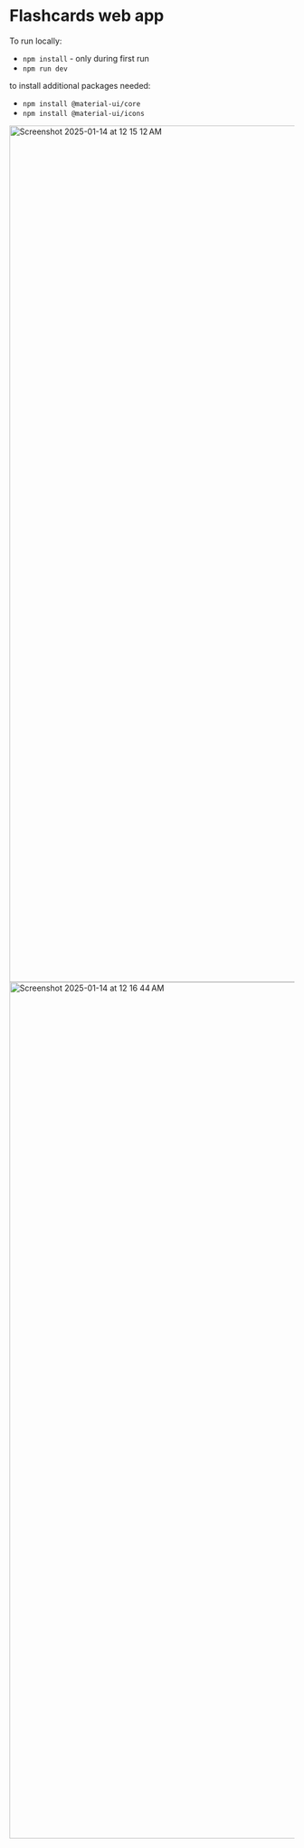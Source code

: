 # Flashcards web app

To run locally:
* `npm install` - only during first run
* `npm run dev`

to install additional packages needed:
* `npm install @material-ui/core`
* `npm install @material-ui/icons`

<img width="1512" alt="Screenshot 2025-01-14 at 12 15 12 AM" src="https://github.com/user-attachments/assets/426f1e93-077e-4a0e-bcc4-93e92912a6ff" />
<img width="1512" alt="Screenshot 2025-01-14 at 12 16 44 AM" src="https://github.com/user-attachments/assets/b0b7a508-626b-4d64-945c-586dfb80128d" />
